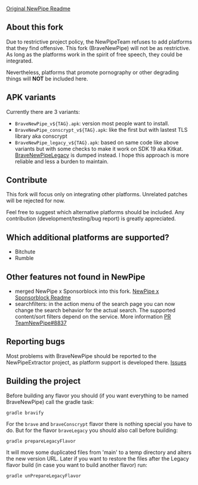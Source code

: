 [Original NewPipe Readme](../README.md)

## About this fork
Due to restrictive project policy, the NewPipeTeam refuses to add platforms that they
find offensive. This fork (BraveNewPipe) will not be as restrictive. As long as the
platforms work in the spirit of free speech, they could be integrated.

Nevertheless, platforms that promote pornography or other degrading things will
__NOT__ be included here.

## APK variants
Currently there are 3 variants:
- `BraveNewPipe_v${TAG}.apk`: version most people want to install.
- `BraveNewPipe_conscrypt_v${TAG}.apk`: like the first but with lastest TLS library aka conscrypt
- `BraveNewPipe_legacy_v${TAG}.apk`: based on same code like above variants but with some checks to
  make it work on SDK 19 aka Kitkat. [BraveNewPipeLegacy](https://github.com/bravenewpipe/BraveNewPipeLegacy)
  is dumped instead. I hope this approach is more reliable and less a burden to maintain.

## Contribute
This fork will focus only on integrating other platforms. Unrelated patches will
be rejected for now.

Feel free to suggest which alternative platforms should be included. Any contribution
(development/testing/bug report) is greatly appreciated.

## Which additional platforms are supported?
- Bitchute
- Rumble

## Other features not found in NewPipe
- merged NewPipe x Sponsorblock into this fork. [NewPipe x Sponsorblock Readme](../README.md)
- searchfilters: in the action menu of the search page you can now change
  the search behavior for the actual search. The supported content/sort
  filters depend on the service. More information [PR TeamNewPipe#8837](https://github.com/TeamNewPipe/NewPipe/pull/8837)

## Reporting bugs
Most problems with BraveNewPipe should be reported to the NewPipeExtractor
project, as platform support is developed there.
[Issues](../../../../NewPipeExtractor/issues)

## Building the project
Before building any flavor you should (if you want everything to be named BraveNewPipe) call the
gradle task:
```
gradle bravify
```
For the `brave` and `braveConscrypt` flavor there is nothing special you have to do. But for the
flavor `braveLegacy` you should also call before building:
```
gradle prepareLegacyFlavor
```
It will move some duplicated files from 'main' to a temp directory and alters the new version URL.
Later if you want to restore the files after the Legacy flavor build (in case you want to build
another flavor) run:
```
gradle unPrepareLegacyFlavor
```
